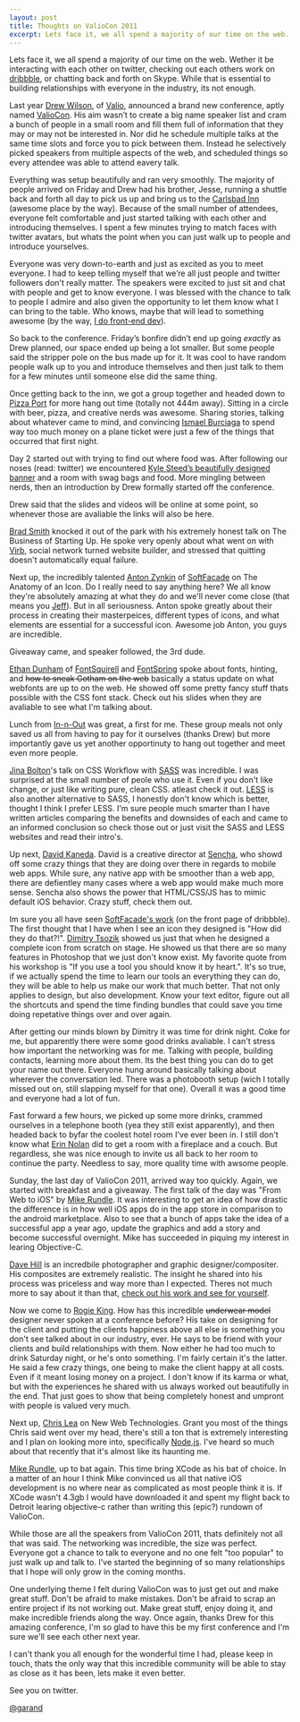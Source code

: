 ```yaml
---
layout: post
title: Thoughts on ValioCon 2011
excerpt: Lets face it, we all spend a majority of our time on the web. Wether it be interacting with each other on twitter, checking out each others work on dribbble, or chatting back and forth on Skype. While that is essential to building relationships with everyone in the industry, its not enough.
---
```


Lets face it, we all spend a majority of our time on the web. Wether it be interacting with each other on twitter, checking out each others work on [dribbble](http://dribbble.com), or chatting back and forth on Skype. While that is essential to building relationships with everyone in the industry, its not enough.

Last year [Drew Wilson](http://twitter.com/drewwilson), of [Valio](http://valioinc.com), announced a brand new conference, aptly named [ValioCon](http://valiocon.com). His aim wasn’t to create a big name speaker list and cram a bunch of people in a small room and fill them full of information that they may or may not be interested in. Nor did he schedule multiple talks at the same time slots and force you to pick between them. Instead he selectively picked speakers from multiple aspects of the web, and scheduled things so every attendee was able to attend eavery talk.

Everything was setup beautifully and ran very smoothly. The majority of people arrived on Friday and Drew had his brother, Jesse, running a shuttle back and forth all day to pick us up and bring us to the [Carlsbad Inn](http://www.carlsbadinn.com) (awesome place by the way). Because of the small number of attendees, everyone felt comfortable and just started talking with each other and introducing themselves. I spent a few minutes trying to match faces with twitter avatars, but whats the point when you can just walk up to people and introduce yourselves.

Everyone was very down-to-earth and just as excited as you to meet everyone. I had to keep telling myself that we’re all just people and twitter followers don't really matter. The speakers were excited to just sit and chat with people and get to know everyone. I was blessed with the chance to talk to people I admire and also given the opportunity to let them know what I can bring to the table. Who knows, maybe that will lead to something awesome (by the way, [I do front-end dev](mailto:anthonygarand@gmail.com)).

So back to the conference. Friday’s bonfire didn’t end up going *exactly* as Drew planned, our space ended up being a lot smaller. But some people said the stripper pole on the bus made up for it. It was cool to have random people walk up to you and introduce themselves and then just talk to them for a few minutes until someone else did the same thing. 

Once getting back to the inn, we got a group together and headed down to [Pizza Port](http://pizzaport.com) for more hang out time (totally not 444m away). Sitting in a circle with beer, pizza, and creative nerds was awesome. Sharing stories, talking about whatever came to mind, and convincing [Ismael Burciaga](http://twitter.com/#!/IsmaelBurciaga/status/69280606697177088) to spend way too much money on a plane ticket were just a few of the things that occurred that first night.

Day 2 started out with trying to find out where food was. After following our noses (read: twitter) we encountered [Kyle Steed’s beautifully designed banner](http://www.flickr.com/photos/splat/5722832637/) and a room with swag bags and food. More mingling between nerds, then an introduction by Drew formally started off the conference.

Drew said that the slides and videos will be online at some point, so whenever those are avaliable the links will also be here.

[Brad Smith](http://twitter.com/brad) knocked it out of the park with his extremely honest talk on The Business of Starting Up. He spoke very openly about what went on with [Virb](http://virb.com), social network turned website builder, and stressed that quitting doesn't automatically equal failure.

Next up, the incredibly talented [Anton Zynkin](http://twitter.com/softfacade) of [SoftFacade](http://softfacade.com) on The Anatomy of an Icon. Do I really need to say anything here? We all know they're absolutely amazing at what they do and we'll never come close (that means you [Jeff](http://twitter.com/brdrck)). But in all seriousness. Anton spoke greatly about their process in creating their masterpeices, different types of icons, and what elements are essential for a successful icon. Awesome job Anton, you guys are incredible.

Giveaway came, and speaker followed, the 3rd dude.

[Ethan Dunham](http://twitter.com/ethandunham) of [FontSquirell](http://www.fontsquirrel.com) and [FontSpring](http://www.fontspring.com) spoke about fonts, hinting, and <strike>how to sneak Gotham on the web</strike> basically a status update on what webfonts are up to on the web. He showed off some pretty fancy stuff thats possible with the CSS font stack. Check out his slides when they are avaliable to see what I'm talking about.

Lunch from [In-n-Out](http://http://www.in-n-out.com/) was great, a first for me. These group meals not only saved us all from having to pay for it ourselves (thanks Drew) but more importantly gave us yet another opportinuty to hang out together and meet even more people. 

[Jina Bolton](http://twitter.com/jina)'s talk on CSS Workflow with [SASS](http://sass-lang.com) was incredible. I was surprised at the small number of peole who use it. Even if you don't like change, or just like writing pure, clean CSS. atleast check it out. [LESS](http://lesscss.org) is also another alternative to SASS, I honestly don't know which is better, thought I think I prefer LESS. I'm sure people much smarter than I have written articles comparing the benefits and downsides of each and came to an informed conclusion so check those out or just visit the SASS and LESS websites and read their intro's.

Up next, [David Kaneda](http://twitter.com/davidkaneda). David is a creative director at [Sencha](http://sencha.com), who showd off some crazy things that they are doing over there in regards to mobile web apps. While sure, any native app with be smoother than a web app, there are defientley many cases where a web app would make much more sense. Sencha also shows the power that HTML/CSS/JS has to mimic default iOS behavior. Crazy stuff, check them out.

Im sure you all have seen [SoftFacade's work](http://dribbble.com/softfacade) (on the front page of dribbble). The first thought that I have when I see an icon they designed is "How did they do that?!". [Dimitry Tsozik](http://twitter.com/tsozik) showed us just that when he designed a complete icon from scratch on stage. He showed us that there are so many features in Photoshop that we just don't know exist. My favorite quote from his workshop is "If you use a tool you should know it by heart.". It's so true, if we actually spend the time to learn our tools an everything they can do, they will be able to help us make our work that much better. That not only applies to design, but also development. Know your text editor, figure out all the shortcuts and spend the time finding bundles that could save you time doing repetative things over and over again.

After getting our minds blown by Dimitry it was time for drink night. Coke for me, but apparently there were some good drinks avaliable. I can't stress how important the networking was for me. Talking with people, building contacts, learning more about them. Its the best thing you can do to get your name out there. Everyone hung around basically talking about wherever the conversation led. There was a photobooth setup (wich I totally missed out on, still slapping myself for that one). Overall it was a good time and everyone had a lot of fun.

Fast forward a few hours, we picked up some more drinks, crammed ourselves in a telephone booth (yea they still exist apparently), and then headed back to byfar the coolest hotel room I've ever been in. I still don't know what [Erin Nolan](http://twitter.com/erinolan) did to get a room with a fireplace and a couch. But regardless, she was nice enough to invite us all back to her room to continue the party. Needless to say, more quality time with awsome people.

Sunday, the last day of ValioCon 2011, arrived way too quickly. Again, we started with breakfast and a giveaway. The first talk of the day was "From Web to iOS" by [Mike Rundle](http://twitter.com/flyosity). It was interesting to get an idea of how drastic the difference is in how well iOS apps do in the app store in comparison to the android marketplace. Also to see that a bunch of apps take the idea of a successful app a year ago, update the graphics and add a story and become successful overnight. Mike has succeeded in piquing my interest in learing Objective-C.

[Dave Hill](http://twitter.com/davehillphoto) is an incredbile photographer and graphic designer/compositer. His composites are extremely realistic. The insight he shared into his process was priceless and way more than I expected. Theres not much more to say about it than that, [check out his work and see for yourself](http://davehillphoto.com).

Now we come to [Rogie King](http://twitter.com/rogie). How has this incredible <strike>underwear model</strike> designer never spoken at a conference before? His take on designing for the client and putting the clients happiness above all else is something you don't see talked about in our industry, ever. He says to be friend with your clients and build relationships with them. Now either he had too much to drink Saturday night, or he's onto something. I'm fairly certain it's the latter. He said a few crazy things, one being to make the client happy at all costs. Even if it meant losing money on a project. I don't know if its karma or what, but with the experiences he shared with us always worked out beautifully in the end. That just goes to show that being completely honest and umpront with people is valued very much.

Next up, [Chris Lea](http://twitter.com/chrislea) on New Web Technologies. Grant you most of the things Chris said went over my head, there's still a ton that is extremely interesting and I plan on looking more into, specifically [Node.js](http://nodejs.org). I've heard so much about that recently that it's almost like its haunting me.

[Mike Rundle](http://twitter.com/flyosity), up to bat again. This time bring XCode as his bat of choice. In a matter of an hour I think Mike convinced us all that native iOS development is no where near as complicated as most people think it is. If XCode wasn't 4.3gb I would have downloaded it and spent my flight back to Detroit learing objective-c rather than writing this (epic?) rundown of ValioCon.

While those are all the speakers from ValioCon 2011, thats definitely not all that was said. The networking was incredible, the size was perfect. Everyone got a chance to talk to everyone and no one felt "too popular" to just walk up and talk to. I've started the beginning of so many relationships that I hope will only grow in the coming months.

One underlying theme I felt during ValioCon was to just get out and make great stuff. Don't be afraid to make mistakes. Don't be afraid to scrap an entire project if its not working out. Make great stuff, enjoy doing it, and make incredible friends along the way. Once again, thanks Drew for this amazing conference, I'm so glad to have this be my first conference and I'm sure we'll see each other next year. 

I can't thank you all enough for the wonderful time I had, please keep in touch, thats the only way that this incredible community will be able to stay as close as it has been, lets make it even better.

See you on twitter.

[@garand](http://twitter.com/garand)